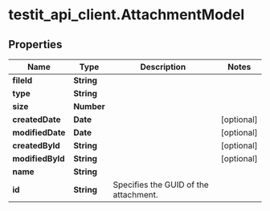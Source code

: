 # testit_api_client.AttachmentModel

## Properties

Name | Type | Description | Notes
------------ | ------------- | ------------- | -------------
**fileId** | **String** |  | 
**type** | **String** |  | 
**size** | **Number** |  | 
**createdDate** | **Date** |  | [optional] 
**modifiedDate** | **Date** |  | [optional] 
**createdById** | **String** |  | [optional] 
**modifiedById** | **String** |  | [optional] 
**name** | **String** |  | 
**id** | **String** | Specifies the GUID of the attachment. | 


